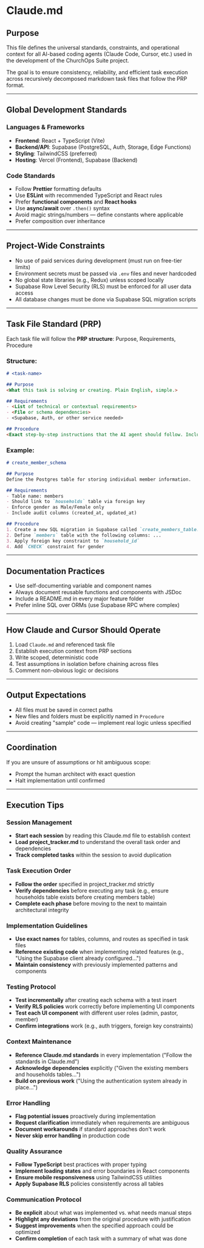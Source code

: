 # Claude.md

## Purpose

This file defines the universal standards, constraints, and operational context for all AI-based coding agents (Claude Code, Cursor, etc.) used in the development of the ChurchOps Suite project.

The goal is to ensure consistency, reliability, and efficient task execution across recursively decomposed markdown task files that follow the PRP format.

---

## Global Development Standards

### Languages & Frameworks
- **Frontend**: React + TypeScript (Vite)
- **Backend/API**: Supabase (PostgreSQL, Auth, Storage, Edge Functions)
- **Styling**: TailwindCSS (preferred)
- **Hosting**: Vercel (Frontend), Supabase (Backend)

### Code Standards
- Follow **Prettier** formatting defaults
- Use **ESLint** with recommended TypeScript and React rules
- Prefer **functional components** and **React hooks**
- Use **async/await** over `.then()` syntax
- Avoid magic strings/numbers — define constants where applicable
- Prefer composition over inheritance

---

## Project-Wide Constraints

- No use of paid services during development (must run on free-tier limits)
- Environment secrets must be passed via `.env` files and never hardcoded
- No global state libraries (e.g., Redux) unless scoped locally
- Supabase Row Level Security (RLS) must be enforced for all user data access
- All database changes must be done via Supabase SQL migration scripts

---

## Task File Standard (PRP)

Each task file will follow the **PRP structure**: Purpose, Requirements, Procedure

### Structure:
```md
# <task-name>

## Purpose
<What this task is solving or creating. Plain English, simple.>

## Requirements
- <List of technical or contextual requirements>
- <File or schema dependencies>
- <Supabase, Auth, or other service needed>

## Procedure
<Exact step-by-step instructions that the AI agent should follow. Include file paths, table names, and relevant logic.>
```

### Example:
```md
# create_member_schema

## Purpose
Define the Postgres table for storing individual member information.

## Requirements
- Table name: members
- Should link to `households` table via foreign key
- Enforce gender as Male/Female only
- Include audit columns (created_at, updated_at)

## Procedure
1. Create a new SQL migration in Supabase called `create_members_table.sql`
2. Define `members` table with the following columns: ...
3. Apply foreign key constraint to `household_id`
4. Add `CHECK` constraint for gender
```

---

## Documentation Practices

- Use self-documenting variable and component names
- Always document reusable functions and components with JSDoc
- Include a README.md in every major feature folder
- Prefer inline SQL over ORMs (use Supabase RPC where complex)

---

## How Claude and Cursor Should Operate

1. Load `Claude.md` and referenced task file
2. Establish execution context from PRP sections
3. Write scoped, deterministic code
4. Test assumptions in isolation before chaining across files
5. Comment non-obvious logic or decisions

---

## Output Expectations

- All files must be saved in correct paths
- New files and folders must be explicitly named in `Procedure`
- Avoid creating "sample" code — implement real logic unless specified

---

## Coordination

If you are unsure of assumptions or hit ambiguous scope:
- Prompt the human architect with exact question
- Halt implementation until confirmed

---

## Execution Tips

### Session Management
- **Start each session** by reading this Claude.md file to establish context
- **Load project_tracker.md** to understand the overall task order and dependencies
- **Track completed tasks** within the session to avoid duplication

### Task Execution Order
- **Follow the order** specified in project_tracker.md strictly
- **Verify dependencies** before executing any task (e.g., ensure households table exists before creating members table)
- **Complete each phase** before moving to the next to maintain architectural integrity

### Implementation Guidelines
- **Use exact names** for tables, columns, and routes as specified in task files
- **Reference existing code** when implementing related features (e.g., "Using the Supabase client already configured...")
- **Maintain consistency** with previously implemented patterns and components

### Testing Protocol
- **Test incrementally** after creating each schema with a test insert
- **Verify RLS policies** work correctly before implementing UI components
- **Test each UI component** with different user roles (admin, pastor, member)
- **Confirm integrations** work (e.g., auth triggers, foreign key constraints)

### Context Maintenance
- **Reference Claude.md standards** in every implementation ("Follow the standards in Claude.md")
- **Acknowledge dependencies** explicitly ("Given the existing members and households tables...")
- **Build on previous work** ("Using the authentication system already in place...")

### Error Handling
- **Flag potential issues** proactively during implementation
- **Request clarification** immediately when requirements are ambiguous
- **Document workarounds** if standard approaches don't work
- **Never skip error handling** in production code

### Quality Assurance
- **Follow TypeScript** best practices with proper typing
- **Implement loading states** and error boundaries in React components
- **Ensure mobile responsiveness** using TailwindCSS utilities
- **Apply Supabase RLS** policies consistently across all tables

### Communication Protocol
- **Be explicit** about what was implemented vs. what needs manual steps
- **Highlight any deviations** from the original procedure with justification
- **Suggest improvements** when the specified approach could be optimized
- **Confirm completion** of each task with a summary of what was done